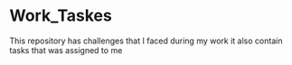 # Work_Taskes
This repository has challenges that I faced during my work it also contain tasks that was assigned  to me 
